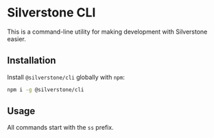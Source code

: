 # Silverstone CLI

This is a command-line utility for making development with Silverstone easier.

## Installation

Install `@silverstone/cli` globally with `npm`:

```sh
npm i -g @silverstone/cli
```

## Usage

All commands start with the `ss` prefix.
